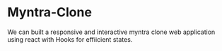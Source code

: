 # Myntra-Clone
We can built a responsive and interactive myntra clone web application using react with Hooks for effiicient states.
